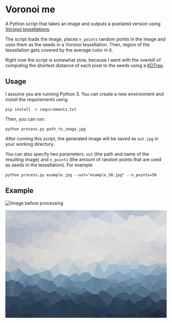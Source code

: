 # Voronoi me

A Python script that takes an image and outputs a pixelated version using [Voronoi tessellations](https://en.wikipedia.org/wiki/Voronoi_diagram).

The script loads the image, places `n_points` random points in the image and uses them as the seeds in a Voronoi tessellation. Then, region of the tessellation gets covered by the average color in it.

Right now the script is somewhat slow, because I went with the overkill of computing the shortest distance of each pixel to the seeds using a [KDTree](https://en.wikipedia.org/wiki/K-d_tree#Nearest_neighbour_search).

## Usage

I assume you are running Python 3. You can create a new environment and install the requirements using

```
pip install -r requirements.txt
```

Then, you can run:

```
python process.py path_to_image.jpg
```

After running this script, the generated image will be saved as `out.jpg` in your working directory.

You can also specify two parameters: `out` (the path and name of the resulting image) and `n_points` (the amount of random points that are used as seeds in the tessellation). For example

```
python process.py example.jpg --out="example_50.jpg" --n_points=50
```

## Example

![Image before processing](example.jpg "A nice photo of Manizales")

![Image after processing](out.jpg "A nice photo of Manizales, but low-poly")

